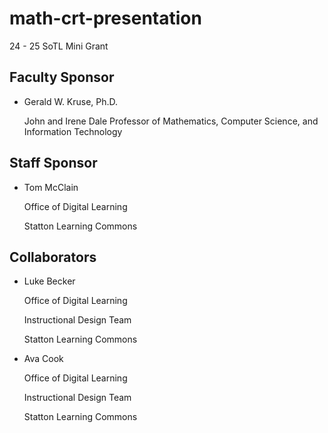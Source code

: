 # math-crt-presentation
24 - 25 SoTL Mini Grant

## Faculty Sponsor 
* Gerald W. Kruse, Ph.D.

  John and Irene Dale Professor of Mathematics, Computer Science, and Information Technology 


## Staff Sponsor
* Tom McClain

  Office of Digital Learning
  
  Statton Learning Commons

## Collaborators
* Luke Becker

  Office of Digital Learning
  
  Instructional Design Team
  
  Statton Learning Commons
  
* Ava Cook

  Office of Digital Learning
  
  Instructional Design Team
  
  Statton Learning Commons

